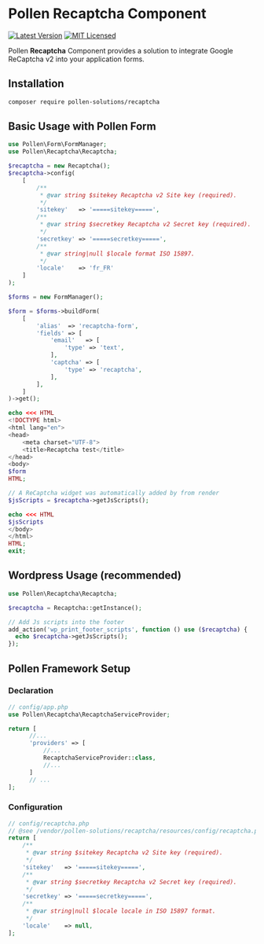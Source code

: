 # Pollen Recaptcha Component

[![Latest Version](https://img.shields.io/badge/release-1.0.0-blue?style=for-the-badge)](https://www.presstify.com/pollen-solutions/recaptcha/)
[![MIT Licensed](https://img.shields.io/badge/license-MIT-green?style=for-the-badge)](LICENSE.md)

Pollen **Recaptcha** Component provides a solution to integrate Google ReCaptcha v2 into your application forms.

## Installation

```bash
composer require pollen-solutions/recaptcha
```

## Basic Usage with Pollen Form

```php
use Pollen\Form\FormManager;
use Pollen\Recaptcha\Recaptcha;

$recaptcha = new Recaptcha();
$recaptcha->config(
    [
        /**
         * @var string $sitekey Recaptcha v2 Site key (required).
         */
        'sitekey'   => '=====sitekey=====',
        /**
         * @var string $secretkey Recaptcha v2 Secret key (required).
         */
        'secretkey' => '=====secretkey=====',
        /**
         * @var string|null $locale format ISO 15897.
         */
        'locale'    => 'fr_FR'
    ]
);

$forms = new FormManager();

$form = $forms->buildForm(
    [
        'alias'  => 'recaptcha-form',
        'fields' => [
            'email'   => [
                'type' => 'text',
            ],
            'captcha' => [
                'type' => 'recaptcha',
            ],
        ],
    ]
)->get();

echo <<< HTML
<!DOCTYPE html>
<html lang="en">
<head>
    <meta charset="UTF-8">
    <title>Recaptcha test</title>
</head>
<body>
$form
HTML;

// A ReCaptcha widget was automatically added by from render
$jsScripts = $recaptcha->getJsScripts();

echo <<< HTML
$jsScripts
</body>
</html>
HTML;
exit;
```

## Wordpress Usage (recommended)

```php
use Pollen\Recaptcha\Recaptcha;

$recaptcha = Recaptcha::getInstance();

// Add Js scripts into the footer
add_action('wp_print_footer_scripts', function () use ($recaptcha) {
  echo $recaptcha->getJsScripts();
});
```

## Pollen Framework Setup

### Declaration

```php
// config/app.php
use Pollen\Recaptcha\RecaptchaServiceProvider;

return [
      //...
      'providers' => [
          //...
          RecaptchaServiceProvider::class,
          //...
      ]
      // ...
];
```

### Configuration

```php
// config/recaptcha.php
// @see /vendor/pollen-solutions/recaptcha/resources/config/recaptcha.php.stub
return [
    /**
     * @var string $sitekey Recaptcha v2 Site key (required).
     */
    'sitekey'   => '=====sitekey=====',
    /**
     * @var string $secretkey Recaptcha v2 Secret key (required).
     */
    'secretkey' => '=====secretkey=====',
    /**
     * @var string|null $locale locale in ISO 15897 format.
     */
    'locale'    => null,
];
```
